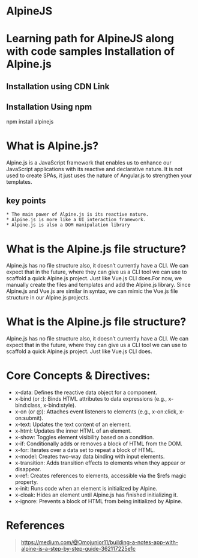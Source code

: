 # AlpineJS
Learning path for AlpineJS along with code samples
Installation of Alpine.js
==========================

  Installation using CDN Link
  ---------------------------
  <script defer src="https://cdn.jsdelivr.net/npm/alpinejs@3.13.5/dist/cdn.min.js"></script>

  Installation Using npm
  ----------------------
  npm install alpinejs

# What is Alpine.js?
  Alpine.js is a JavaScript framework that enables us to enhance our JavaScript applications with its reactive and declarative nature. It is not used to create SPAs, it just uses the nature of Angular.js to strengthen your templates.
  
  key points
  -----------
    * The main power of Alpine.js is its reactive nature.
    * Alpine.js is more like a UI interaction framework.
    * Alpine.js is also a DOM manipulation library
  
# What is the Alpine.js file structure?
  Alpine.js has no file structure also, it doesn’t currently have a CLI. We can expect that in the future, where they can give us a CLI tool we can use to scaffold a quick Alpine.js project. Just like Vue.js CLI does.For now, we manually create the files and templates and add the Alpine.js library. Since Alpine.js and Vue.js are similar in syntax, we can mimic the Vue.js file structure in our Alpine.js projects.

# What is the Alpine.js file structure?
  Alpine.js has no file structure also, it doesn’t currently have a CLI. We can expect that in the future, where they can give us a CLI tool we can use to scaffold a quick Alpine.js project. Just like Vue.js CLI does.

# Core Concepts & Directives:
* x-data: Defines the reactive data object for a component.
* x-bind (or :): Binds HTML attributes to data expressions (e.g., x-bind:class, x-bind:style).
* x-on (or @): Attaches event listeners to elements (e.g., x-on:click, x-on:submit).
* x-text: Updates the text content of an element.
* x-html: Updates the inner HTML of an element.
* x-show: Toggles element visibility based on a condition.
* x-if: Conditionally adds or removes a block of HTML from the DOM.
* x-for: Iterates over a data set to repeat a block of HTML.
* x-model: Creates two-way data binding with input elements.
* x-transition: Adds transition effects to elements when they appear or disappear.
* x-ref: Creates references to elements, accessible via the $refs magic property.
* x-init: Runs code when an element is initialized by Alpine.
* x-cloak: Hides an element until Alpine.js has finished initializing it.
* x-ignore: Prevents a block of HTML from being initialized by Alpine. 



# References
 > https://medium.com/@Omojunior11/building-a-notes-app-with-alpine-js-a-step-by-step-guide-362117225e1c
